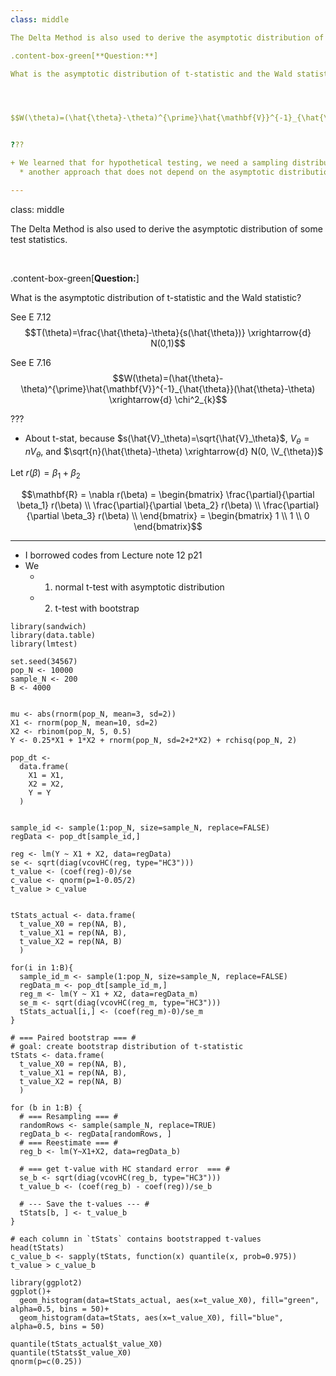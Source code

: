 ```yaml
---
class: middle

The Delta Method is also used to derive the asymptotic distribution of some test statistics. 

.content-box-green[**Question:**] 

What is the asymptotic distribution of t-statistic and the Wald statistic?




$$W(\theta)=(\hat{\theta}-\theta)^{\prime}\hat{\mathbf{V}}^{-1}_{\hat{\theta}}(\hat{\theta}-\theta) \xrightarrow{d} ?$$


???

+ We learned that for hypothetical testing, we need a sampling distribution of test statistics. But we never know the sampling distribution of the test statistic, so we need a asymptotic distribution of the test statistics
  * another approach that does not depend on the asymptotic distribution is bootstrapping. 

---
```

class: middle

The Delta Method is also used to derive the asymptotic distribution of some test statistics. 

<br>

.content-box-green[**Question:**] 

What is the asymptotic distribution of t-statistic and the Wald statistic?

See E 7.12
$$T(\theta)=\frac{\hat{\theta}-\theta}{s(\hat{\theta})} \xrightarrow{d} N(0,1)$$

See E 7.16
$$W(\theta)=(\hat{\theta}-\theta)^{\prime}\hat{\mathbf{V}}^{-1}_{\hat{\theta}}(\hat{\theta}-\theta) \xrightarrow{d} \chi^2_{k}$$

???
+ About t-stat, because $s(\hat{V}_\theta)=\sqrt{\hat{V}_\theta}$, $V_\theta= n V_{\theta}$, and $\sqrt{n}(\hat{\theta}-\theta) \xrightarrow{d} N(0, \V_{\theta})$

<!-- ## Exercise 2: 2022 Final Test Problem 2 (b) (optional)

Hansen and Mackinnon, Nielsen, and Webb note that the HC3 and CV3 variance estimators are “conservative.” What does that mean for a t-test that uses a 5% significance level? -->


Let $r(\beta)=\beta_1+\beta_2$

$$\mathbf{R}
= \nabla r(\beta) 
= \begin{bmatrix} 
  \frac{\partial}{\partial \beta_1} r(\beta) \\
  \frac{\partial}{\partial \beta_2} r(\beta) \\
  \frac{\partial}{\partial \beta_3} r(\beta) \\
  \end{bmatrix} 
= \begin{bmatrix} 1 \\ 1 \\ 0 \end{bmatrix}$$


---

+ I borrowed codes from Lecture note 12 p21
+ We 
  * 1. normal t-test with asymptotic distribution 
  * 2. t-test with bootstrap


```{r}
library(sandwich)
library(data.table)
library(lmtest)

set.seed(34567)
pop_N <- 10000
sample_N <- 200
B <- 4000


mu <- abs(rnorm(pop_N, mean=3, sd=2))
X1 <- rnorm(pop_N, mean=10, sd=2)
X2 <- rbinom(pop_N, 5, 0.5)
Y <- 0.25*X1 + 1*X2 + rnorm(pop_N, sd=2+2*X2) + rchisq(pop_N, 2)

pop_dt <- 
  data.frame(
    X1 = X1,
    X2 = X2,
    Y = Y
  )


sample_id <- sample(1:pop_N, size=sample_N, replace=FALSE)
regData <- pop_dt[sample_id,]

reg <- lm(Y ~ X1 + X2, data=regData)
se <- sqrt(diag(vcovHC(reg, type="HC3")))
t_value <- (coef(reg)-0)/se
c_value <- qnorm(p=1-0.05/2)
t_value > c_value
```

```{r}

tStats_actual <- data.frame(
  t_value_X0 = rep(NA, B),
  t_value_X1 = rep(NA, B),
  t_value_X2 = rep(NA, B)
  )

for(i in 1:B){
  sample_id_m <- sample(1:pop_N, size=sample_N, replace=FALSE)
  regData_m <- pop_dt[sample_id_m,]
  reg_m <- lm(Y ~ X1 + X2, data=regData_m)
  se_m <- sqrt(diag(vcovHC(reg_m, type="HC3")))
  tStats_actual[i,] <- (coef(reg_m)-0)/se_m
}
```



```{r}
# === Paired bootstrap === #
# goal: create bootstrap distribution of t-statistic
tStats <- data.frame(
  t_value_X0 = rep(NA, B),
  t_value_X1 = rep(NA, B),
  t_value_X2 = rep(NA, B)
  )
  
for (b in 1:B) {
  # === Resampling === #
  randomRows <- sample(sample_N, replace=TRUE)
  regData_b <- regData[randomRows, ]
  # === Reestimate === #
  reg_b <- lm(Y~X1+X2, data=regData_b)
  
  # === get t-value with HC standard error  === #
  se_b <- sqrt(diag(vcovHC(reg_b, type="HC3")))
  t_value_b <- (coef(reg_b) - coef(reg))/se_b
  
  # --- Save the t-values --- #
  tStats[b, ] <- t_value_b
}

# each column in `tStats` contains bootstrapped t-values
head(tStats)
c_value_b <- sapply(tStats, function(x) quantile(x, prob=0.975))
t_value > c_value_b
```


```{r}
library(ggplot2)
ggplot()+
  geom_histogram(data=tStats_actual, aes(x=t_value_X0), fill="green", alpha=0.5, bins = 50)+
  geom_histogram(data=tStats, aes(x=t_value_X0), fill="blue", alpha=0.5, bins = 50)

quantile(tStats_actual$t_value_X0)
quantile(tStats$t_value_X0)
qnorm(p=c(0.25))
```

